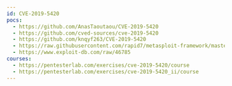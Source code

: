 ```yaml
---
id: CVE-2019-5420
pocs:
  - https://github.com/AnasTaoutaou/CVE-2019-5420
  - https://github.com/cved-sources/cve-2019-5420
  - https://github.com/knqyf263/CVE-2019-5420
  - https://raw.githubusercontent.com/rapid7/metasploit-framework/master/modules/exploits/multi/http/rails_double_tap.rb
  - https://www.exploit-db.com/raw/46785
courses:
  - https://pentesterlab.com/exercises/cve-2019-5420/course
  - https://pentesterlab.com/exercises/cve-2019-5420_ii/course
---
```

